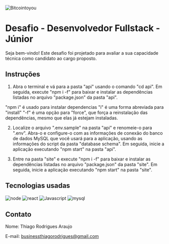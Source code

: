 ![Bitcointoyou](https://bitcointoyou.com/_next/static/media/logoAzul.c6609791.png)

# Desafio - Desenvolvedor Fullstack - Júnior
Seja bem-vindo! Este desafio foi projetado para avaliar a sua capacidade técnica como candidato ao cargo proposto.

## Instruções
1. Abra o terminal e vá para a pasta "api" usando o comando "cd api". Em seguida, execute "npm i -f" para baixar e instalar as dependências listadas no arquivo "package.json" da pasta "api".

"npm i" é usado para instalar dependencias
"i" é uma forma abreviada para "install"
"-f" é uma opção para "force", que força a reinstalação das dependências, mesmo que elas já estejam instaladas.

2. Localize o arquivo ".env.sample" na pasta "api" e renomeie-o para ".env". Abra-o e configure-o com as informações de conexão do banco de dados MySQL que você usará para a aplicação, usando as informações do script da pasta "database schema". Em seguida, inicie a aplicação executando "npm start" na pasta "api".

3. Entre na pasta "site" e execute "npm i -f" para baixar e instalar as dependências listadas no arquivo "package.json" da pasta "site". Em seguida, inicie a aplicação executando "npm start" na pasta "site".


## Tecnologias usadas

<div style="display: inline_block">
  <img align="center" alt="node" src="https://img.shields.io/badge/Node.js-43853D?style=for-the-badge&logo=node.js&logoColor=white"/>
  <img align="center" alt="react" src="https://img.shields.io/badge/React-20232A?style=for-the-badge&logo=react&logoColor=61DAFB"/>
  <img align="center" alt="Javascript" src="https://camo.githubusercontent.com/9d07c04bdd98c662d5df9d4e1cc1de8446ffeaebca330feb161f1fb8e1188204/68747470733a2f2f696d672e736869656c64732e696f2f62616467652f4a6176615363726970742d4637444631453f7374796c653d666f722d7468652d6261646765266c6f676f3d6a617661736372697074266c6f676f436f6c6f723d626c61636b" />
  <img align="center"  alt="mysql" src="https://img.shields.io/badge/MySQL-00000F?style=for-the-badge&logo=mysql&logoColor=white"/>
 
</div>

## Contato
Nome: Thiago Rodrigues Araujo

E-mail: businessthiagorodrigues@gmail.com
